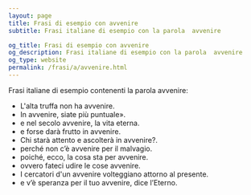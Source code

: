 ```yaml
---
layout: page
title: Frasi di esempio con avvenire 
subtitle: Frasi italiane di esempio con la parola  avvenire

og_title: Frasi di esempio con avvenire 
og_description: Frasi italiane di esempio con la parola  avvenire
og_type: website
permalink: /frasi/a/avvenire.html
---
```


Frasi italiane di esempio contenenti la parola avvenire:


- L'alta truffa non ha avvenire.
- In avvenire, siate più puntuale».
- e nel secolo avvenire, la vita eterna.
- e forse darà frutto in avvenire.
- Chi starà attento e ascolterà in avvenire?.
- perché non c’è avvenire per il malvagio.
- poiché, ecco, la cosa sta per avvenire.
- ovvero fateci udire le cose avvenire.
- I cercatori d'un avvenire volteggiano attorno al presente.
- e v’è speranza per il tuo avvenire, dice l’Eterno.
